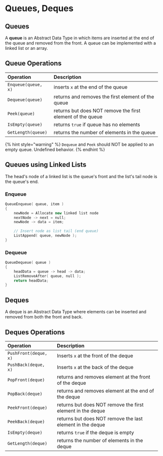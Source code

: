 # Queues, Deques

## Queues

A **queue** is an Abstract Data Type in which items are inserted at the end of the queue and removed from the front. A queue can be implemented with a linked list or an array.

## Queue Operations 

| Operation | Description |
| :--- | :--- |
| `Enqueue(queue, x)` | inserts `x` at the end of the queue |
| `Dequeue(queue)` | returns and removes the first element of the queue |
| `Peek(queue)` | returns but does NOT remove the first element of the queue  |
| `IsEmpty(queue)` | returns `true` if queue has no elements |
| `GetLength(queue)` | returns the number of elements in the queue  |

{% hint style="warning" %}
`Dequeue` and `Peek` should NOT be applied to an empty queue. Undefined behavior.
{% endhint %}

##  Queues using Linked Lists

The head's node of a linked list is the queue's front and the list's tail node is the queue's end.

### Enqueue

```cpp
QueueEnqueue( queue, item )
{
    newNode = Allocate new linked list node
    nextNode -> next = null;
    newNode -> data = item;
    
    // Insert node as list tail (end queue)
    ListAppend( queue, newNode );
}
```

### Dequeue

```cpp
QueueDequeue( queue )
{
    headData = queue -> head -> data;
    ListRemoveAfter( queue, null );
    return headData;
}
```

## Deques

A deque is an Abstract Data Type where elements can be inserted and removed from both the front and back.

## Deques Operations

| Operation | Description |
| :--- | :--- |
| `PushFront(deque, x)` | Inserts `x` at the front of the deque |
| `PushBack(deque, x)` | Inserts `x` at the back of the deque  |
| `PopFront(deque)` | returns and removes element at the front of the deque |
| `PopBack(deque)` | returns and removes element at the end of the deque |
| `PeekFront(deque)` | returns but does NOT remove the first element in the deque |
| `PeekBack(deque)` | returns but does NOT remove the last element in the deque |
| `IsEmpty(deque)` | returns `true` if the deque is empty |
| `GetLength(deque)` | returns the number of elements in the deque |



